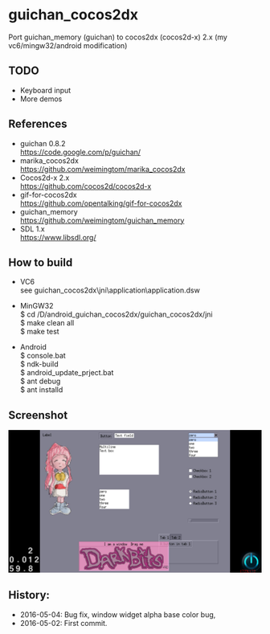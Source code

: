 # guichan_cocos2dx
Port guichan_memory (guichan) to cocos2dx (cocos2d-x) 2.x (my vc6/mingw32/android modification)

## TODO  
* Keyboard input  
* More demos  

## References  
* guichan 0.8.2  
https://code.google.com/p/guichan/  
* marika_cocos2dx  
https://github.com/weimingtom/marika_cocos2dx  
* Cocos2d-x 2.x  
https://github.com/cocos2d/cocos2d-x  
* gif-for-cocos2dx  
https://github.com/opentalking/gif-for-cocos2dx  
* guichan_memory  
https://github.com/weimingtom/guichan_memory  
* SDL 1.x  
https://www.libsdl.org/  

## How to build  
* VC6  
see guichan_cocos2dx\jni\application\application.dsw  

* MinGW32  
$ cd /D/android_guichan_cocos2dx/guichan_cocos2dx/jni  
$ make clean all  
$ make test  

* Android  
$ console.bat  
$ ndk-build  
$ android_update_prject.bat  
$ ant debug  
$ ant installd  

## Screenshot
![Snapshot](/doc/screenshot002.jpg)    

## History:  
* 2016-05-04: Bug fix, window widget alpha base color bug,  
* 2016-05-02: First commit.  
